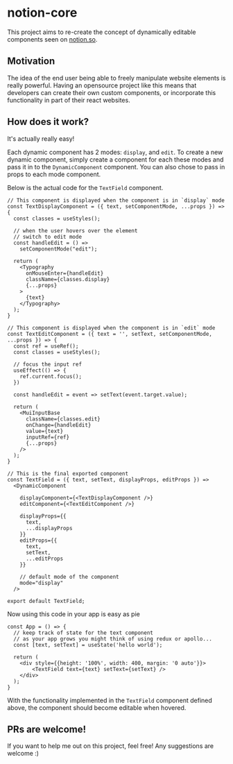 # notion-core
This project aims to re-create the concept of dynamically editable components seen on
[notion.so](https://notion.so).

## Motivation
The idea of the end user being able to freely manipulate website elements is really powerful. Having an
opensource project like this means that developers can create their own custom components, or incorporate this
functionality in part of their react websites.

## How does it work?
It's actually really easy!

Each dynamic component has 2 modes: `display`, and `edit`. To create a new dynamic component, simply create a
component for each these modes and pass it in to the `DynamicComponent` component. You can also chose to pass
in props to each mode component.

Below is the actual code for the `TextField` component.
```JSX
// This component is displayed when the component is in `display` mode
const TextDisplayComponent = ({ text, setComponentMode, ...props }) => {
  const classes = useStyles();

  // when the user hovers over the element
  // switch to edit mode
  const handleEdit = () =>
    setComponentMode("edit");

  return (
    <Typography 
      onMouseEnter={handleEdit} 
      className={classes.display} 
      {...props}
    >
      {text}
    </Typography>
  );
}

// This component is displayed when the component is in `edit` mode
const TextEditComponent = ({ text = '', setText, setComponentMode, ...props }) => {
  const ref = useRef();
  const classes = useStyles();
  
  // focus the input ref
  useEffect(() => {
    ref.current.focus();
  })

  const handleEdit = event => setText(event.target.value);

  return (
    <MuiInputBase
      className={classes.edit}
      onChange={handleEdit}
      value={text}
      inputRef={ref}
      {...props}
    />
  );
}

// This is the final exported component
const TextField = ({ text, setText, displayProps, editProps }) =>
  <DynamicComponent 

    displayComponent={<TextDisplayComponent />}
    editComponent={<TextEditComponent />}

    displayProps={{
      text,
      ...displayProps
    }}
    editProps={{
      text,
      setText,
      ...editProps
    }}

    // default mode of the component
    mode="display" 
  />

export default TextField;
```

Now using this code in your app is easy as pie
```JSX
const App = () => {
  // keep track of state for the text component
  // as your app grows you might think of using redux or apollo...
  const [text, setText] = useState('hello world');

  return (
    <div style={{height: '100%', width: 400, margin: '0 auto'}}>
        <TextField text={text} setText={setText} />
    </div>
  );
}
```
With the functionality implemented in the `TextField` component defined above, the component should become
editable when hovered.

## PRs are welcome!
If you want to help me out on this project, feel free! Any suggestions are welcome :)
